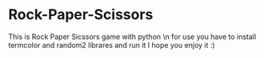 # Rock-Paper-Scissors
This is Rock Paper Sicssors game with python \n
for use you have to install termcolor and random2 librares
and run it
I hope you enjoy it :)
